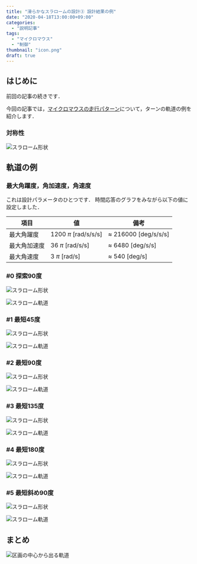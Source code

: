 ```yaml
---
title: "滑らかなスラロームの設計③ 設計結果の例"
date: "2020-04-18T13:00:00+09:00"
categories:
  - "説明記事"
tags:
  - "マイクロマウス"
  - "制御"
thumbnail: "icon.png"
draft: true
---
```


## はじめに

前回の記事の続きです．

今回の記事では，[マイクロマウスの走行パターン](/posts/2017-09-03-pattern-of-turn/)について，ターンの軌道の例を紹介します．

<!--more-->

### 対称性

![スラローム形状](shape/shape_1_xy.svg)

## 軌道の例

### 最大角躍度，角加速度，角速度

これは設計パラメータのひとつです．
時間応答のグラフをみながら以下の値に設定しました．

| 項目         | 値                     | 備考                         |
| ------------ | ---------------------- | ---------------------------- |
| 最大角躍度   | 1200 $\pi$ [rad/s/s/s] | $\approx$ 216000 [deg/s/s/s] |
| 最大角加速度 | 36 $\pi$ [rad/s/s]     | $\approx$ 6480 [deg/s/s]     |
| 最大角速度   | 3 $\pi$ [rad/s]        | $\approx$ 540 [deg/s]        |

### #0 探索90度

![スラローム形状](shape/shape_0_xy.svg)

![スラローム軌道](shape/shape_0_t.svg)

### #1 最短45度

![スラローム形状](shape/shape_1_xy.svg)

![スラローム軌道](shape/shape_1_t.svg)

### #2 最短90度

![スラローム形状](shape/shape_2_xy.svg)

![スラローム軌道](shape/shape_2_t.svg)

### #3 最短135度

![スラローム形状](shape/shape_3_xy.svg)

![スラローム軌道](shape/shape_3_t.svg)

### #4 最短180度

![スラローム形状](shape/shape_4_xy.svg)

![スラローム軌道](shape/shape_4_t.svg)

### #5 最短斜め90度

![スラローム形状](shape/shape_5_xy.svg)

![スラローム軌道](shape/shape_5_t.svg)

## まとめ

![区画の中心から出る軌道](shape_1_stack.svg)

<script type="text/x-mathjax-config">
    MathJax.Hub.Config({tex2jax: {inlineMath: [['$','$'], ['\\(','\\)']]}});
</script>
